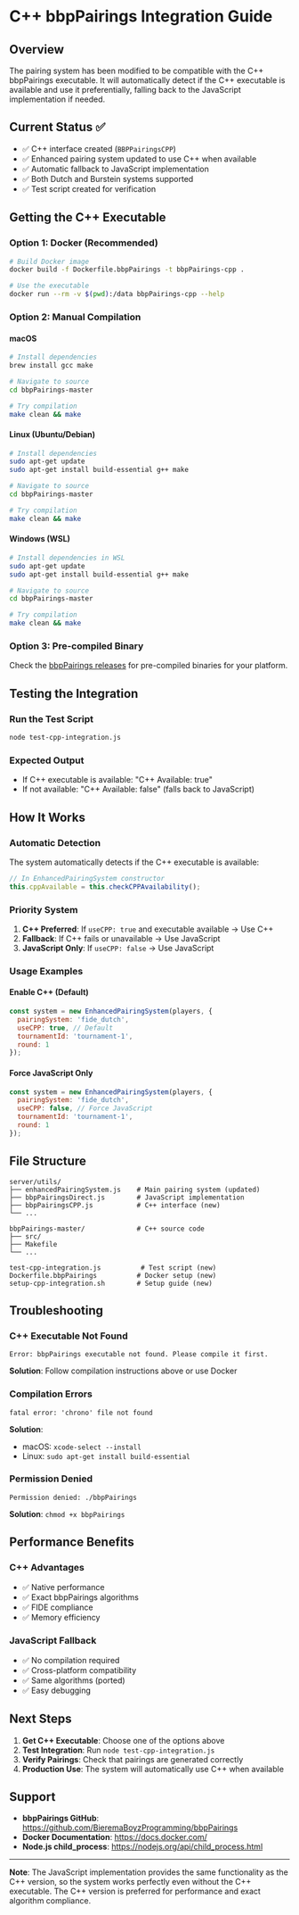 # C++ bbpPairings Integration Guide

## Overview
The pairing system has been modified to be compatible with the C++ bbpPairings executable. It will automatically detect if the C++ executable is available and use it preferentially, falling back to the JavaScript implementation if needed.

## Current Status ✅
- ✅ C++ interface created (`BBPPairingsCPP`)
- ✅ Enhanced pairing system updated to use C++ when available
- ✅ Automatic fallback to JavaScript implementation
- ✅ Both Dutch and Burstein systems supported
- ✅ Test script created for verification

## Getting the C++ Executable

### Option 1: Docker (Recommended)
```bash
# Build Docker image
docker build -f Dockerfile.bbpPairings -t bbpPairings-cpp .

# Use the executable
docker run --rm -v $(pwd):/data bbpPairings-cpp --help
```

### Option 2: Manual Compilation

#### macOS
```bash
# Install dependencies
brew install gcc make

# Navigate to source
cd bbpPairings-master

# Try compilation
make clean && make
```

#### Linux (Ubuntu/Debian)
```bash
# Install dependencies
sudo apt-get update
sudo apt-get install build-essential g++ make

# Navigate to source
cd bbpPairings-master

# Try compilation
make clean && make
```

#### Windows (WSL)
```bash
# Install dependencies in WSL
sudo apt-get update
sudo apt-get install build-essential g++ make

# Navigate to source
cd bbpPairings-master

# Try compilation
make clean && make
```

### Option 3: Pre-compiled Binary
Check the [bbpPairings releases](https://github.com/BieremaBoyzProgramming/bbpPairings/releases) for pre-compiled binaries for your platform.

## Testing the Integration

### Run the Test Script
```bash
node test-cpp-integration.js
```

### Expected Output
- If C++ executable is available: "C++ Available: true"
- If not available: "C++ Available: false" (falls back to JavaScript)

## How It Works

### Automatic Detection
The system automatically detects if the C++ executable is available:

```javascript
// In EnhancedPairingSystem constructor
this.cppAvailable = this.checkCPPAvailability();
```

### Priority System
1. **C++ Preferred**: If `useCPP: true` and executable available → Use C++
2. **Fallback**: If C++ fails or unavailable → Use JavaScript
3. **JavaScript Only**: If `useCPP: false` → Use JavaScript

### Usage Examples

#### Enable C++ (Default)
```javascript
const system = new EnhancedPairingSystem(players, {
  pairingSystem: 'fide_dutch',
  useCPP: true, // Default
  tournamentId: 'tournament-1',
  round: 1
});
```

#### Force JavaScript Only
```javascript
const system = new EnhancedPairingSystem(players, {
  pairingSystem: 'fide_dutch',
  useCPP: false, // Force JavaScript
  tournamentId: 'tournament-1',
  round: 1
});
```

## File Structure
```
server/utils/
├── enhancedPairingSystem.js    # Main pairing system (updated)
├── bbpPairingsDirect.js        # JavaScript implementation
├── bbpPairingsCPP.js           # C++ interface (new)
└── ...

bbpPairings-master/             # C++ source code
├── src/
├── Makefile
└── ...

test-cpp-integration.js          # Test script (new)
Dockerfile.bbpPairings          # Docker setup (new)
setup-cpp-integration.sh        # Setup guide (new)
```

## Troubleshooting

### C++ Executable Not Found
```
Error: bbpPairings executable not found. Please compile it first.
```
**Solution**: Follow compilation instructions above or use Docker

### Compilation Errors
```
fatal error: 'chrono' file not found
```
**Solution**: 
- macOS: `xcode-select --install`
- Linux: `sudo apt-get install build-essential`

### Permission Denied
```
Permission denied: ./bbpPairings
```
**Solution**: `chmod +x bbpPairings`

## Performance Benefits

### C++ Advantages
- ✅ Native performance
- ✅ Exact bbpPairings algorithms
- ✅ FIDE compliance
- ✅ Memory efficiency

### JavaScript Fallback
- ✅ No compilation required
- ✅ Cross-platform compatibility
- ✅ Same algorithms (ported)
- ✅ Easy debugging

## Next Steps

1. **Get C++ Executable**: Choose one of the options above
2. **Test Integration**: Run `node test-cpp-integration.js`
3. **Verify Pairings**: Check that pairings are generated correctly
4. **Production Use**: The system will automatically use C++ when available

## Support

- **bbpPairings GitHub**: https://github.com/BieremaBoyzProgramming/bbpPairings
- **Docker Documentation**: https://docs.docker.com/
- **Node.js child_process**: https://nodejs.org/api/child_process.html

---

**Note**: The JavaScript implementation provides the same functionality as the C++ version, so the system works perfectly even without the C++ executable. The C++ version is preferred for performance and exact algorithm compliance.
